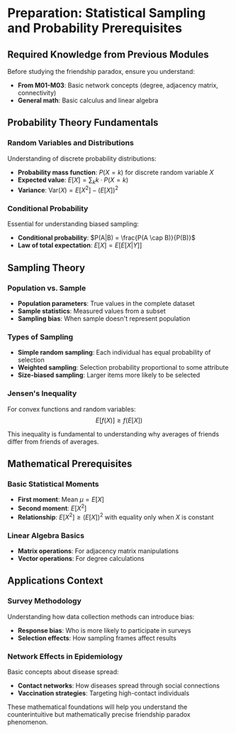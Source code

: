 # Preparation: Statistical Sampling and Probability Prerequisites

## Required Knowledge from Previous Modules

Before studying the friendship paradox, ensure you understand:
- **From M01-M03**: Basic network concepts (degree, adjacency matrix, connectivity)
- **General math**: Basic calculus and linear algebra

## Probability Theory Fundamentals

### Random Variables and Distributions
Understanding of discrete probability distributions:
- **Probability mass function**: $P(X = k)$ for discrete random variable $X$
- **Expected value**: $E[X] = \sum_{k} k \cdot P(X = k)$  
- **Variance**: $\text{Var}(X) = E[X^2] - (E[X])^2$

### Conditional Probability
Essential for understanding biased sampling:
- **Conditional probability**: $P(A|B) = \frac{P(A \cap B)}{P(B)}$
- **Law of total expectation**: $E[X] = E[E[X|Y]]$

## Sampling Theory

### Population vs. Sample
- **Population parameters**: True values in the complete dataset
- **Sample statistics**: Measured values from a subset
- **Sampling bias**: When sample doesn't represent population

### Types of Sampling
- **Simple random sampling**: Each individual has equal probability of selection
- **Weighted sampling**: Selection probability proportional to some attribute
- **Size-biased sampling**: Larger items more likely to be selected

### Jensen's Inequality
For convex functions and random variables:
$$E[f(X)] \geq f(E[X])$$

This inequality is fundamental to understanding why averages of friends differ from friends of averages.

## Mathematical Prerequisites

### Basic Statistical Moments
- **First moment**: Mean $\mu = E[X]$
- **Second moment**: $E[X^2]$  
- **Relationship**: $E[X^2] \geq (E[X])^2$ with equality only when $X$ is constant

### Linear Algebra Basics
- **Matrix operations**: For adjacency matrix manipulations
- **Vector operations**: For degree calculations

## Applications Context

### Survey Methodology
Understanding how data collection methods can introduce bias:
- **Response bias**: Who is more likely to participate in surveys
- **Selection effects**: How sampling frames affect results

### Network Effects in Epidemiology
Basic concepts about disease spread:
- **Contact networks**: How diseases spread through social connections
- **Vaccination strategies**: Targeting high-contact individuals

These mathematical foundations will help you understand the counterintuitive but mathematically precise friendship paradox phenomenon.